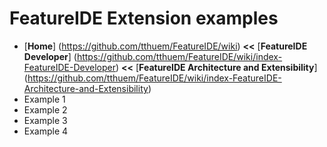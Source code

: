 # FeatureIDE Extension examples

* [**Home**] (https://github.com/tthuem/FeatureIDE/wiki) **<<** [**FeatureIDE Developer**] (https://github.com/tthuem/FeatureIDE/wiki/index-FeatureIDE-Developer) **<<** [**FeatureIDE Architecture and Extensibility**] (https://github.com/tthuem/FeatureIDE/wiki/index-FeatureIDE-Architecture-and-Extensibility)
* Example 1 
* Example 2
* Example 3
* Example 4